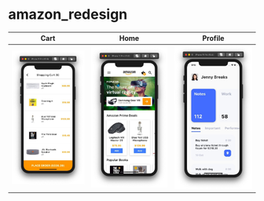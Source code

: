 # amazon_redesign

| Cart                                | Home                                | Profile                                   |
| ----------------------------------- | ----------------------------------- | ----------------------------------------- |
| ![Cart tab](./screenshots/cart.jpg) | ![Home tab](./screenshots/home.jpg) | ![Profile tab](./screenshots/profile.jpg) |